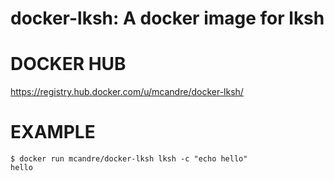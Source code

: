 # docker-lksh: A docker image for lksh

# DOCKER HUB

https://registry.hub.docker.com/u/mcandre/docker-lksh/

# EXAMPLE

```console
$ docker run mcandre/docker-lksh lksh -c "echo hello"
hello
```
